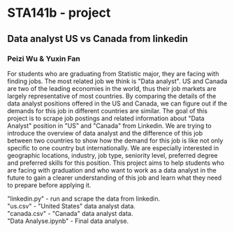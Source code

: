 # STA141b - project
## Data analyst US vs Canada from linkedin
### Peizi Wu & Yuxin Fan
For students who are graduating from Statistic major, they are facing with finding jobs. The most related job we think is "Data analyst". US and Canada are two of the leading economies in the world, thus their job markets are largely representative of most countries. By comparing the details of the data analyst positions offered in the US and Canada, we can figure out if the demands for this job in different countries are similar. The goal of this project is to scrape job postings and related information about "Data Analyst" position in "US" and "Canada" from Linkedin. We are trying to introduce the overview of data analyst and the difference of this job between two countries to show how the demand for this job is like not only specific to one country but internationally. We are especially interested in geographic locations, industry, job type, seniority level, preferred degree and preferred skills for this position. This project aims to help students who are facing with graduation and who want to work as a data analyst in the future to gain a clearer understanding of this job and learn what they need to prepare before applying it.

"linkedin.py" - run and scrape the data from linkedin. <br>
"us.csv" - "United States" data analyst data. <br>
"canada.csv" - "Canada" data analyst data. <br>
"Data Analyse.ipynb" - Final data analyse. <br>

